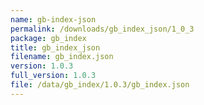 ```yaml
---
name: gb-index-json
permalink: /downloads/gb_index_json/1_0_3
package: gb_index
title: gb_index_json
filename: gb_index.json
version: 1.0.3
full_version: 1.0.3
file: /data/gb_index/1.0.3/gb_index.json
---
```

